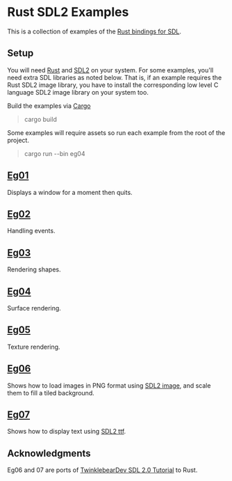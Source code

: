 # Rust SDL2 Examples

This is a collection of examples of the [Rust bindings for SDL](https://github.com/AngryLawyer/rust-sdl2).

## Setup

You will need [Rust](http://www.rust-lang.org/) and [SDL2](http://www.libsdl.org) on your system.
For some examples, you'll need extra SDL libraries as noted below.
That is, if an example requires the Rust SDL2 image library, you have to
install the corresponding low level C language SDL2 image library on your system too.

Build the examples via [Cargo](http://crates.io/)

> cargo build

Some examples will require assets so run each example from the root of the project.

> cargo run --bin eg04

## [Eg01](src/eg01.rs)

Displays a window for a moment then quits.

## [Eg02](src/eg02.rs)

Handling events.

## [Eg03](src/eg03.rs)

Rendering shapes.

## [Eg04](src/eg04.rs)

Surface rendering.

## [Eg05](src/eg05.rs)

Texture rendering.

## [Eg06](src/eg06.rs)

Shows how to load images in PNG format using [SDL2
image](https://github.com/xsleonard/rust-sdl2_image), and scale them to fill a
tiled background.

## [Eg07](src/eg07.rs)

Shows how to display text using [SDL2 ttf](https://github.com/andelf/rust-sdl2_ttf).

## Acknowledgments

Eg06 and 07 are ports of [TwinklebearDev SDL 2.0 Tutorial](http://www.willusher.io/pages/sdl2/) to Rust.
